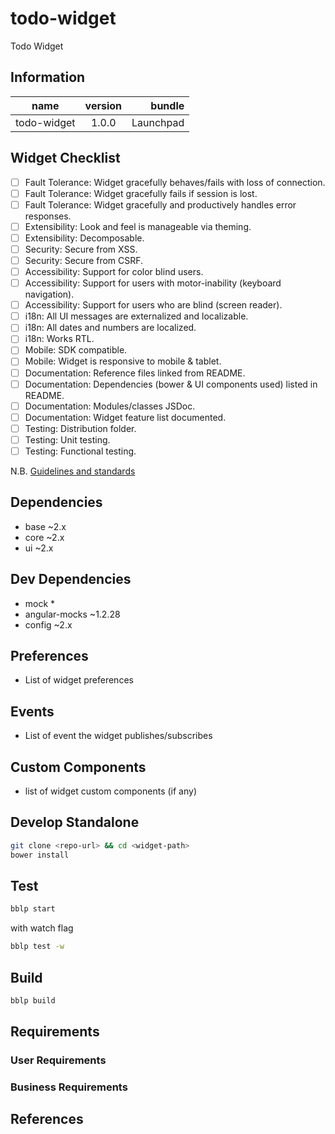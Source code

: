 # todo-widget
Todo Widget

## Information

| name                  | version           | bundle           |
| ----------------------|:-----------------:| ----------------:|
| todo-widget        | 1.0.0 | Launchpad        |

## Widget Checklist

 - [ ] Fault Tolerance: Widget gracefully behaves/fails with loss of connection.
 - [ ] Fault Tolerance: Widget gracefully fails if session is lost.
 - [ ] Fault Tolerance: Widget gracefully and productively handles error responses.
 - [ ] Extensibility: Look and feel is manageable via theming.
 - [ ] Extensibility: Decomposable.
 - [ ] Security: Secure from XSS.
 - [ ] Security: Secure from CSRF.
 - [ ] Accessibility: Support for color blind users.
 - [ ] Accessibility: Support for users with motor-inability (keyboard navigation).
 - [ ] Accessibility: Support for users who are blind (screen reader).
 - [ ] i18n: All UI messages are externalized and localizable.
 - [ ] i18n: All dates and numbers are localized.
 - [ ] i18n: Works RTL.
 - [ ] Mobile: SDK compatible.
 - [ ] Mobile: Widget is responsive to mobile & tablet.
 - [ ] Documentation: Reference files linked from README.
 - [ ] Documentation: Dependencies (bower & UI components used) listed in README.
 - [ ] Documentation: Modules/classes JSDoc.
 - [ ] Documentation: Widget feature list documented.
 - [ ] Testing: Distribution folder.
 - [ ] Testing: Unit testing.
 - [ ] Testing: Functional testing.

N.B. [Guidelines and standards](https://stash.backbase.com/projects/LP/repos/workshops/browse)
## Dependencies

* base ~2.x
* core ~2.x
* ui ~2.x

## Dev Dependencies

* mock *
* angular-mocks ~1.2.28
* config ~2.x

## Preferences
- List of widget preferences

## Events
- List of event the widget publishes/subscribes

## Custom Components
- list of widget custom components (if any)

## Develop Standalone

```bash
git clone <repo-url> && cd <widget-path>
bower install
```

## Test

```bash
bblp start
```

with watch flag
```bash
bblp test -w
```


## Build

```bash
bblp build
```

## Requirements

### User Requirements

### Business Requirements

## References
